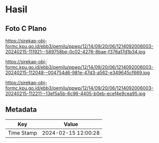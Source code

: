 # Hasil

## Foto C Plano

https://sirekap-obj-formc.kpu.go.id/ebb3/pemilu/ppwp/12/14/09/20/06/1214092006003-20240215-111921--589758be-0c02-4276-8bae-f376a17d1b34.jpg

https://sirekap-obj-formc.kpu.go.id/ebb3/pemilu/ppwp/12/14/09/20/06/1214092006003-20240215-112048--004754d6-981e-47d3-a562-e349645cf669.jpg

https://sirekap-obj-formc.kpu.go.id/ebb3/pemilu/ppwp/12/14/09/20/06/1214092006003-20240215-112211--13ef5a5b-6c96-4405-b0eb-ecef4e9cea95.jpg


## Metadata

| Key        | Value               |
| ---------- | ------------------- |
| Time Stamp | 2024-02-15 12:00:28 |




